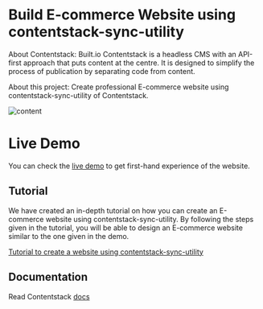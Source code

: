 # Build E-commerce Website using contentstack-sync-utility

About Contentstack: Built.io Contentstack is a headless CMS with an API-first approach that puts content at the centre. It is designed to simplify the process of publication by separating code from content.

About this project: Create professional E-commerce website using
contentstack-sync-utility of Contentstack.

![content](https://images.contentstack.io/v3/assets/blt051119facd0f6bb6/bltcd7bb51011e42af4/5c583c679199a5c10b388b51/Screenshot_from_2019-02-04_18-50-08.png)

# Live Demo
You can check the [live demo]() to get first-hand experience of the website. 

## Tutorial
We have created an in-depth tutorial on how you can create an E-commerce website using contentstack-sync-utility. By following the steps given in the tutorial, you will be able to design an E-commerce website similar to the one given in the demo. 

[Tutorial to create a website using contentstack-sync-utility]()

## Documentation
Read Contentstack [docs](https://www.contentstack.com/docs/)